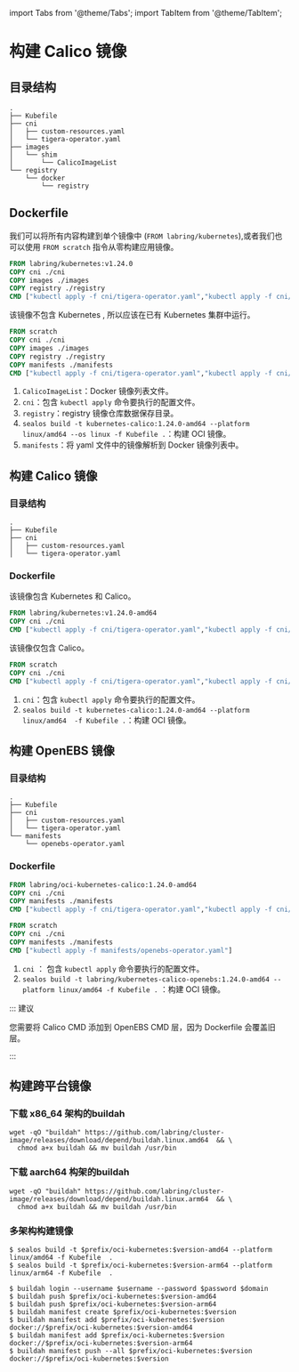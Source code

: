 import Tabs from '@theme/Tabs';
import TabItem from '@theme/TabItem';

# 构建 Calico 镜像

## 目录结构

```
.
├── Kubefile
├── cni
│   ├── custom-resources.yaml
│   └── tigera-operator.yaml
├── images
│   └── shim
│       └── CalicoImageList
└── registry
    └── docker
        └── registry
```

## Dockerfile

我们可以将所有内容构建到单个镜像中 (`FROM labring/kubernetes`),或者我们也可以使用 `FROM scratch` 指令从零构建应用镜像。

<Tabs groupId="imageNum">
  <TabItem value="single" label="Single image" default>

```dockerfile
FROM labring/kubernetes:v1.24.0
COPY cni ./cni
COPY images ./images
COPY registry ./registry
CMD ["kubectl apply -f cni/tigera-operator.yaml","kubectl apply -f cni/custom-resources.yaml"]
```

  </TabItem>
  <TabItem value="application" label="Application images">

该镜像不包含 Kubernetes , 所以应该在已有 Kubernetes 集群中运行。

```dockerfile
FROM scratch
COPY cni ./cni
COPY images ./images
COPY registry ./registry
COPY manifests ./manifests
CMD ["kubectl apply -f cni/tigera-operator.yaml","kubectl apply -f cni/custom-resources.yaml"]
```

  </TabItem>
</Tabs>

1. `CalicoImageList`：Docker 镜像列表文件。
2. `cni`：包含 `kubectl apply` 命令要执行的配置文件。
3. `registry`：registry 镜像仓库数据保存目录。
4. `sealos build -t kubernetes-calico:1.24.0-amd64 --platform linux/amd64 --os linux -f Kubefile .`：构建 OCI 镜像。
5. `manifests`：将 yaml 文件中的镜像解析到 Docker 镜像列表中。

## 构建 Calico 镜像

### 目录结构

```
.
├── Kubefile
├── cni
│   ├── custom-resources.yaml
│   └── tigera-operator.yaml
```

### Dockerfile

<Tabs groupId="imageNum">
  <TabItem value="single" label="All in one" default>

该镜像包含 Kubernetes 和 Calico。

```dockerfile
FROM labring/kubernetes:v1.24.0-amd64
COPY cni ./cni
CMD ["kubectl apply -f cni/tigera-operator.yaml","kubectl apply -f cni/custom-resources.yaml"]
```

  </TabItem>
  <TabItem value="multiple" label="Application images">

该镜像仅包含 Calico。

```dockerfile
FROM scratch
COPY cni ./cni
CMD ["kubectl apply -f cni/tigera-operator.yaml","kubectl apply -f cni/custom-resources.yaml"]
```

  </TabItem>
</Tabs>

1. `cni`：包含 `kubectl apply` 命令要执行的配置文件。
2. `sealos build -t kubernetes-calico:1.24.0-amd64 --platform linux/amd64  -f Kubefile .`：构建 OCI 镜像。

## 构建 OpenEBS 镜像

### 目录结构

```
.
├── Kubefile
├── cni
│   ├── custom-resources.yaml
│   └── tigera-operator.yaml
└── manifests
    └── openebs-operator.yaml
```

### Dockerfile

<Tabs groupId="imageNum">
  <TabItem value="single" label="All in one" default>

```dockerfile
FROM labring/oci-kubernetes-calico:1.24.0-amd64
COPY cni ./cni
COPY manifests ./manifests
CMD ["kubectl apply -f cni/tigera-operator.yaml","kubectl apply -f cni/custom-resources.yaml","kubectl apply -f manifests/openebs-operator.yaml"]
```

  </TabItem>
  <TabItem value="multiple" label="Application images">

```dockerfile
FROM scratch
COPY cni ./cni
COPY manifests ./manifests
CMD ["kubectl apply -f manifests/openebs-operator.yaml"]
```

  </TabItem>
</Tabs>

1. `cni` ： 包含 `kubectl apply` 命令要执行的配置文件。
2. `sealos build -t labring/kubernetes-calico-openebs:1.24.0-amd64 --platform linux/amd64 -f Kubefile .` ：构建 OCI 镜像。

::: 建议

您需要将 Calico CMD 添加到 OpenEBS CMD 层，因为 Dockerfile 会覆盖旧层。

:::

## 构建跨平台镜像

### 下载 x86_64 架构的buildah
```shell
wget -qO "buildah" https://github.com/labring/cluster-image/releases/download/depend/buildah.linux.amd64  && \
  chmod a+x buildah && mv buildah /usr/bin
```
### 下载 aarch64 构架的buildah
```shell
wget -qO "buildah" https://github.com/labring/cluster-image/releases/download/depend/buildah.linux.arm64  && \
  chmod a+x buildah && mv buildah /usr/bin
```

### 多架构构建镜像

```shell
$ sealos build -t $prefix/oci-kubernetes:$version-amd64 --platform linux/amd64 -f Kubefile  .
$ sealos build -t $prefix/oci-kubernetes:$version-arm64 --platform linux/arm64 -f Kubefile  .

$ buildah login --username $username --password $password $domain
$ buildah push $prefix/oci-kubernetes:$version-amd64
$ buildah push $prefix/oci-kubernetes:$version-arm64
$ buildah manifest create $prefix/oci-kubernetes:$version
$ buildah manifest add $prefix/oci-kubernetes:$version docker://$prefix/oci-kubernetes:$version-amd64
$ buildah manifest add $prefix/oci-kubernetes:$version docker://$prefix/oci-kubernetes:$version-arm64
$ buildah manifest push --all $prefix/oci-kubernetes:$version docker://$prefix/oci-kubernetes:$version
```
